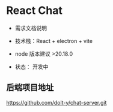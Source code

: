 # React Chat

- 需求文档说明
  
- 技术栈：React + electron + vite
- node 版本建议 >20.18.0
- 状态： 开发中

## 后端项目地址

https://github.com/dolt-y/chat-server.git
